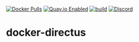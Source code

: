 [![Docker Pulls](https://badgen.net/docker/pulls/noenv/directus)](https://hub.docker.com/r/noenv/directus)
[![Quay.io Enabled](https://badgen.net/badge/quay%20pulls/enabled/green)](https://quay.io/repository/noenv/directus)
[![build](https://github.com/NoEnv/docker-directus/actions/workflows/build.yml/badge.svg)](https://github.com/NoEnv/docker-directus/actions/workflows/build.yml)
[![Discord](https://badgen.net/discord/online-members/mZAjkQfYSj)](https://discord.gg/mZAjkQfYSj)

# docker-directus
